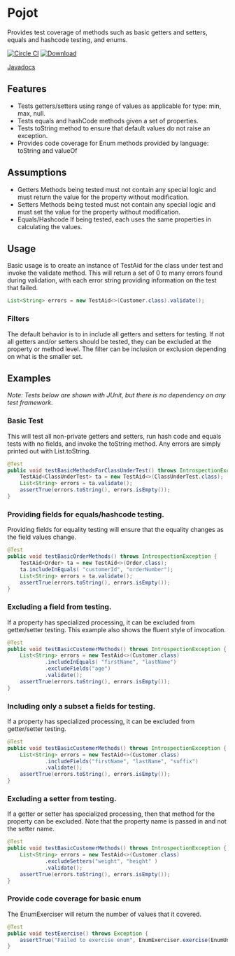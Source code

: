 Pojot  
=====
Provides test coverage of methods such as basic getters and setters, equals and hashcode testing, and enums.

[![Circle CI](https://circleci.com/gh/danhagberg/pojot.svg?style=svg&circle-token=e554fafca069e81e8ce2c9c2ff2fa2bfce82d1b3)](https://circleci.com/gh/danhagberg/pojot) [![Download](https://api.bintray.com/packages/danhagberg/maven/pojot/images/download.svg) ](https://bintray.com/danhagberg/maven/pojot/_latestVersion)

[Javadocs](http://digitaltsunami.net/projects/pojot/site/apidocs/index.html)

Features
--------
* Tests getters/setters using range of values as applicable for type: min, max, null.
* Tests equals and hashCode methods given a set of properties.  
* Tests toString method to ensure that default values do not raise an exception. 
* Provides code coverage for Enum methods provided by language: toString and valueOf

Assumptions
------------
* Getters 
    Methods being tested must not contain any special logic and must return the value for the property without modification.
* Setters 
    Methods being tested must not contain any special logic and must set the value for the property without modification.
* Equals/Hashcode 
    If being tested, each uses the same properties in calculating the values.

Usage
-----
Basic usage is to create an instance of TestAid for the class under test and invoke the validate method.
This will return a set of 0 to many errors found during validation, with each error string providing 
 information on the test that failed.
 
``` java
List<String> errors = new TestAid<>(Customer.class).validate();
```

### Filters
The default behavior is to in include all getters and setters for testing.  If not all 
getters and/or setters should be tested, they can be excluded at the property or method level. 
The filter can be inclusion or exclusion depending on what is the smaller set.  

Examples
--------
_Note: Tests below are shown with JUnit, but there is no dependency on any test framework._

### Basic Test
This will test all non-private getters and setters, run hash code and equals tests with no fields, and invoke the toString method. 
Any errors are simply printed out with List.toString.  
``` java
@Test
public void testBasicMethodsForClassUnderTest() throws IntrospectionException {
    TestAid<ClassUnderTest> ta = new TestAid<>(ClassUnderTest.class);
    List<String> errors = ta.validate();
    assertTrue(errors.toString(), errors.isEmpty());
}
```

### Providing fields for equals/hashcode testing. 
Providing fields for equality testing will ensure that the equality changes as the field values change.
``` java
@Test
public void testBasicOrderMethods() throws IntrospectionException {
    TestAid<Order> ta = new TestAid<>(Order.class);
    ta.includeInEquals( "customerId", "orderNumber");
    List<String> errors = ta.validate();
    assertTrue(errors.toString(), errors.isEmpty());
}
```
### Excluding a field from testing.
If a property has specialized processing, it can be excluded from getter/setter testing. 
This example also shows the fluent style of invocation.
``` java
@Test
public void testBasicCustomerMethods() throws IntrospectionException {
    List<String> errors = new TestAid<>(Customer.class)
            .includeInEquals( "firstName", "lastName")
            .excludeFields("age")
            .validate();
    assertTrue(errors.toString(), errors.isEmpty());
}
```
### Including only a subset a fields for testing.
If a property has specialized processing, it can be excluded from getter/setter testing. 
``` java
@Test
public void testBasicCustomerMethods() throws IntrospectionException {
    List<String> errors = new TestAid<>(Customer.class)
            .includeFields("firstName", "lastName", "suffix")
            .validate();
    assertTrue(errors.toString(), errors.isEmpty());
}
```
### Excluding a setter from testing.
If a getter or setter has specialized processing, then that method for the property can be excluded. 
Note that the property name is passed in and not the setter name. 
``` java
@Test
public void testBasicCustomerMethods() throws IntrospectionException {
    List<String> errors = new TestAid<>(Customer.class)
            .excludeSetters("weight", "height" )
            .validate();
    assertTrue(errors.toString(), errors.isEmpty());
}
```

### Provide code coverage for basic enum
The EnumExerciser will return the number of values that it covered.  
``` java
@Test
public void testExercise() throws Exception {
    assertTrue("Failed to exercise enum", EnumExerciser.exercise(EnumUnderTest.class) > 0L);
}
```
